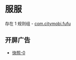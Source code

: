 # 服服

存在 1 规则组 - [com.citymobi.fufu](/src/apps/com.citymobi.fufu.ts)

## 开屏广告

- [快照-0](https://i.gkd.li/import/13407107)
